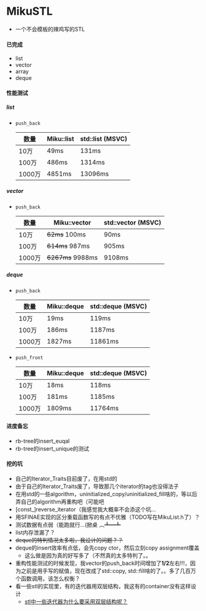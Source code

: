 # MikuSTL

* 一个不会模板的辣鸡写的STL

#### 已完成
* list
* vector
* array
* deque

#### 性能测试

##### list
* `push_back`

    数量        |  Miku::list   |    std::list (MSVC)
    ----------- | --------      |    ----------
    10万        |  49ms         | 131ms
    100万       | 486ms         | 1314ms
    1000万      | 4851ms        | 13096ms


##### vector
* `push_back`

    数量        |  Miku::vector  |    std::vector (MSVC)
    ----------- | --------      |    ----------
    10万        |  ~~62ms~~ 100ms         | 90ms
    100万       | ~~614ms~~ 987ms         | 905ms
    1000万      | ~~6267ms~~  9988ms        | 9108ms

##### deque
* `push_back`

    数量        |  Miku::deque   |    std::deque (MSVC)
    ----------- | --------      |    ----------
    10万        |  19ms         | 119ms
    100万       | 186ms         | 1187ms
    1000万      | 1827ms        | 11861ms

* `push_front`

    数量        |  Miku::deque   |    std::deque (MSVC)
    ----------- | --------      |    ----------
    10万        |  18ms         | 118ms
    100万       | 181ms         | 1185ms
    1000万      | 1809ms        | 11764ms

#### 进度备忘
* rb-tree的insert_euqal
* rb-tree的insert_unique的测试

#### 挖的坑
* 自己的Iterator_Traits目前废了，在用std的
* 由于自己的Iterator_Traits废了，导致那几个iterator的tag也没得法子
* 在用std的一些algorithm，uninitialized_copy/uninitialized_fill啥的，等以后弄自己的algorithm再重构吧（可能吧
* [const_]reverse_iterator（我感觉我大概率不会添这个坑...
* 用SFINAE实现的区分重载函数写的有点不优雅（TODO写在MikuList.h了）？
* 测试数据有点弱（能跑就行...(掀桌 ︵┻━┻
* list内存泄漏了？
* ~~deque的特判情况太多啦，我设计的问题？？~~
* deque的insert效率有点低，会先copy ctor，然后立刻copy assignment覆盖
    * 这么做是因为真的好写多了（不然真的太多特判了。。
* 重构性能测试的时候发现，我vector的push_back时间增加了**1/2**左右!!!，因为之前是用手写的赋值，现在改成了std::copy, std::fill啥的了。。多了几百万个函数调用，该怎么权衡？
* 看一些stl的实现里，有的迭代器用双层结构，我这有的container没有这样设计
    * [stl中一些迭代器为什么要采用双层结构呢？](https://www.zhihu.com/question/28680184)